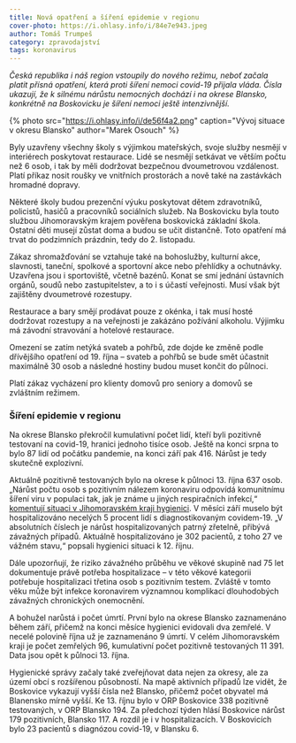 ```yaml
---
title: Nová opatření a šíření epidemie v regionu
cover-photo: https://i.ohlasy.info/i/84e7e943.jpeg
author: Tomáš Trumpeš
category: zpravodajství
tags: koronavirus
---
```


*Česká republika i náš region vstoupily do nového režimu, neboť začala platit přísná opatření, která proti šíření nemoci covid-19 přijala vláda. Čísla ukazují, že k silnému nárůstu nemocných dochází i na okrese Blansko, konkrétně na Boskovicku je šíření nemoci ještě intenzivnější.*

{% photo src="https://i.ohlasy.info/i/de56f4a2.png" caption="Vývoj situace v okresu Blansko" author="Marek Osouch" %}

Byly uzavřeny všechny školy s výjimkou mateřských, svoje služby nesmějí v interiérech poskytovat restaurace. Lidé se nesmějí setkávat ve větším počtu než 6 osob, i tak by měli dodržovat bezpečnou dvoumetrovou vzdálenost. Platí příkaz nosit roušky ve vnitřních prostorách a nově také na zastávkách hromadné dopravy.

Některé školy budou prezenční výuku poskytovat dětem zdravotníků, policistů, hasičů a pracovníků sociálních služeb. Na Boskovicku byla touto službou Jihomoravským krajem pověřena boskovická základní škola. Ostatní děti musejí zůstat doma a budou se učit distančně. Toto opatření má trvat do podzimních prázdnin, tedy do 2. listopadu.

Zákaz shromažďování se vztahuje také na bohoslužby, kulturní akce, slavnosti, taneční, spolkové a sportovní akce nebo přehlídky a ochutnávky. Uzavřena jsou i sportoviště, včetně bazénů. Konat se smí jednání ústavních orgánů, soudů nebo zastupitelstev, a to i s účastí veřejnosti. Musí však být zajištěny dvoumetrové rozestupy.

Restaurace a bary smějí prodávat pouze z okénka, i tak musí hosté dodržovat rozestupy a na veřejnosti je zakázáno požívání alkoholu. Výjimku má závodní stravování a hotelové restaurace.

Omezení se zatím netýká svateb a pohřbů, zde dojde ke změně podle dřívějšího opatření od 19. října – svateb a pohřbů se bude smět účastnit maximálně 30 osob a následné hostiny budou muset končit do půlnoci.

Platí zákaz vycházení pro klienty domovů pro seniory a domovů se zvláštním režimem.

### Šíření epidemie v regionu

Na okrese Blansko překročil kumulativní počet lidí, kteří byli pozitivně testovaní na covid-19, hranici jednoho tisíce osob. Ještě na konci srpna to bylo 87 lidí od počátku pandemie, na konci září pak 416. Nárůst je tedy skutečně explozivní.

Aktuálně pozitivně testovaných bylo na okrese k půlnoci 13. října 637 osob. „Nárůst počtu osob s pozitivním nálezem koronaviru odpovídá komunitnímu šíření viru v populaci tak, jak je známe u jiných respiračních infekcí,“ [komentují situaci v Jihomoravském kraji hygienici](https://data.ohlasy.info/2020/covid/prehled-13-10.pdf). V měsíci září muselo být hospitalizováno necelých 5 procent lidí s diagnostikovaným covidem-19. „V absolutních číslech je nárůst hospitalizovaných patrný zřetelně, přibývá závažných případů. Aktuálně hospitalizováno je 302 pacientů, z toho 27 ve vážném stavu,“ popsali hygienici situaci k 12. říjnu.

Dále upozorňují, že riziko závažného průběhu ve věkové skupině nad 75 let dokumentuje právě potřeba hospitalizace – v této věkové kategorii potřebuje hospitalizaci třetina osob s pozitivním testem. Zvláště v tomto věku může být infekce koronavirem významnou komplikací dlouhodobých závažných chronických onemocnění.

A bohužel narůstá i počet úmrtí. První bylo na okrese Blansko zaznamenáno během září, přičemž na konci měsíce hygienici evidovali dva zemřelé. V necelé polovině října už je zaznamenáno 9 úmrtí. V celém Jihomoravském kraji je počet zemřelých 96, kumulativní počet pozitivně testovaných 11 391. Data jsou opět k půlnoci 13. října.

Hygienické správy začaly také zveřejňovat data nejen za okresy, ale za území obcí s rozšířenou působností. Na mapě aktivních případů lze vidět, že Boskovice vykazují vyšší čísla než Blansko, přičemž počet obyvatel má Blanensko mírně vyšší. Ke 13. říjnu bylo v ORP Boskovice 338 pozitivně testovaných, v ORP Blansko 194. Za předchozí týden hlásí Boskovice nárůst 179 pozitivních, Blansko 117. A rozdíl je i v hospitalizacích. V Boskovicích bylo 23 pacientů s diagnózou covid-19, v Blansku 6.
